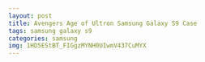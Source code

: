 ```yaml
---
layout: post
title: Avengers Age of Ultron Samsung Galaxy S9 Case
tags: samsung galaxy s9
categories: samsung
img: 1HD5EStBT_FIGgzMYNH0UIwmV437CuMYX
---
```

